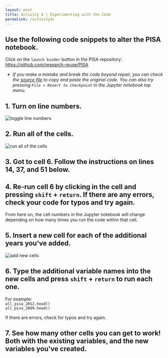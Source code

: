 ```yaml
---
layout: post
title: Activity 4 | Experimenting with the Code
permalink: /activity4/
---
```


## Use the following code snippets to alter the PISA notebook.

Click on the `launch binder` button in the PISA repository: <https://github.com/research-reuse/PISA>

- *If you make a mistake and break the code beyond repair, you can check the [source file](https://github.com/research-reuse/PISA/tree/master/pisa_basic/notebooks) to copy and paste the original code. You can also try pressing `File > Revert to Checkpoint` in the Jupyter notebook top menu*.

## 1. Turn on line numbers.

![toggle line numbers](/assets/toggle-numbers.png)

## 2. Run all of the cells.

![run all of the cells](/assets/run.png)

## 3. Got to cell 6. Follow the instructions on lines 14, 37, and 51 below.
<script src="https://gist.github.com/mediagestalt/78de91092f21ad8b279f0f07f961a2f2.js"></script>

## 4. Re-run cell 6 by clicking in the cell and pressing `shift` + `return`. If there are any errors, check your code for typos and try again.

From here on, the cell numbers in the Jupyter notebook will change depending on how many times you run the code within that cell.

## 5. Insert a new cell for each of the additional years you've added.

![add new cells](/assets/add-cells.png)


## 6. Type the additional variable names into the new cells and press `shift` + `return` to run each one.

For example:  
`all_pisa_2012.head()`  
`all_pisa_2009.head()`

If there are errors, check for typos and try again.

## 7. See how many other cells you can get to work! Both with the existing variables, and the new variables you've created.
